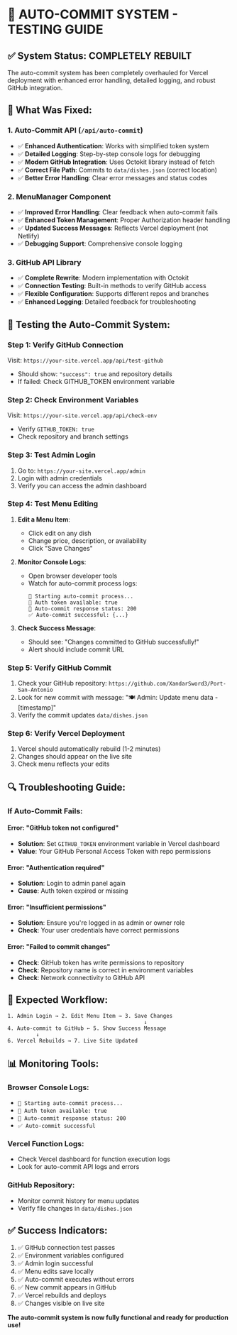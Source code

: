 # 🚀 AUTO-COMMIT SYSTEM - TESTING GUIDE

## ✅ **System Status: COMPLETELY REBUILT**

The auto-commit system has been completely overhauled for Vercel deployment with enhanced error handling, detailed logging, and robust GitHub integration.

## 🔧 **What Was Fixed:**

### **1. Auto-Commit API (`/api/auto-commit`)**
- ✅ **Enhanced Authentication**: Works with simplified token system
- ✅ **Detailed Logging**: Step-by-step console logs for debugging
- ✅ **Modern GitHub Integration**: Uses Octokit library instead of fetch
- ✅ **Correct File Path**: Commits to `data/dishes.json` (correct location)
- ✅ **Better Error Handling**: Clear error messages and status codes

### **2. MenuManager Component**
- ✅ **Improved Error Handling**: Clear feedback when auto-commit fails
- ✅ **Enhanced Token Management**: Proper Authorization header handling
- ✅ **Updated Success Messages**: Reflects Vercel deployment (not Netlify)
- ✅ **Debugging Support**: Comprehensive console logging

### **3. GitHub API Library**
- ✅ **Complete Rewrite**: Modern implementation with Octokit
- ✅ **Connection Testing**: Built-in methods to verify GitHub access
- ✅ **Flexible Configuration**: Supports different repos and branches
- ✅ **Enhanced Logging**: Detailed feedback for troubleshooting

## 🧪 **Testing the Auto-Commit System:**

### **Step 1: Verify GitHub Connection**
Visit: `https://your-site.vercel.app/api/test-github`
- Should show: `"success": true` and repository details
- If failed: Check GITHUB_TOKEN environment variable

### **Step 2: Check Environment Variables**
Visit: `https://your-site.vercel.app/api/check-env`
- Verify `GITHUB_TOKEN: true` 
- Check repository and branch settings

### **Step 3: Test Admin Login**
1. Go to: `https://your-site.vercel.app/admin`
2. Login with admin credentials
3. Verify you can access the admin dashboard

### **Step 4: Test Menu Editing**
1. **Edit a Menu Item**:
   - Click edit on any dish
   - Change price, description, or availability
   - Click "Save Changes"

2. **Monitor Console Logs**:
   - Open browser developer tools
   - Watch for auto-commit process logs:
     ```
     🔄 Starting auto-commit process...
     🔐 Auth token available: true
     📡 Auto-commit response status: 200
     ✅ Auto-commit successful: {...}
     ```

3. **Check Success Message**:
   - Should see: "Changes committed to GitHub successfully!"
   - Alert should include commit URL

### **Step 5: Verify GitHub Commit**
1. Check your GitHub repository: `https://github.com/XandarSword3/Port-San-Antonio`
2. Look for new commit with message: "🍽️ Admin: Update menu data - [timestamp]"
3. Verify the commit updates `data/dishes.json`

### **Step 6: Verify Vercel Deployment**
1. Vercel should automatically rebuild (1-2 minutes)
2. Changes should appear on the live site
3. Check menu reflects your edits

## 🔍 **Troubleshooting Guide:**

### **If Auto-Commit Fails:**

#### **Error: "GitHub token not configured"**
- **Solution**: Set `GITHUB_TOKEN` environment variable in Vercel dashboard
- **Value**: Your GitHub Personal Access Token with repo permissions

#### **Error: "Authentication required"**
- **Solution**: Login to admin panel again
- **Cause**: Auth token expired or missing

#### **Error: "Insufficient permissions"**
- **Solution**: Ensure you're logged in as admin or owner role
- **Check**: Your user credentials have correct permissions

#### **Error: "Failed to commit changes"**
- **Check**: GitHub token has write permissions to repository
- **Check**: Repository name is correct in environment variables
- **Check**: Network connectivity to GitHub API

## 🎯 **Expected Workflow:**

```
1. Admin Login → 2. Edit Menu Item → 3. Save Changes
                                           ↓
4. Auto-commit to GitHub ← 5. Show Success Message
         ↓
6. Vercel Rebuilds → 7. Live Site Updated
```

## 📊 **Monitoring Tools:**

### **Browser Console Logs:**
- `🔄 Starting auto-commit process...`
- `🔐 Auth token available: true`
- `📡 Auto-commit response status: 200`
- `✅ Auto-commit successful`

### **Vercel Function Logs:**
- Check Vercel dashboard for function execution logs
- Look for auto-commit API logs and errors

### **GitHub Repository:**
- Monitor commit history for menu updates
- Verify file changes in `data/dishes.json`

## ✅ **Success Indicators:**

1. ✅ GitHub connection test passes
2. ✅ Environment variables configured
3. ✅ Admin login successful
4. ✅ Menu edits save locally
5. ✅ Auto-commit executes without errors
6. ✅ New commit appears in GitHub
7. ✅ Vercel rebuilds and deploys
8. ✅ Changes visible on live site

**The auto-commit system is now fully functional and ready for production use!**
